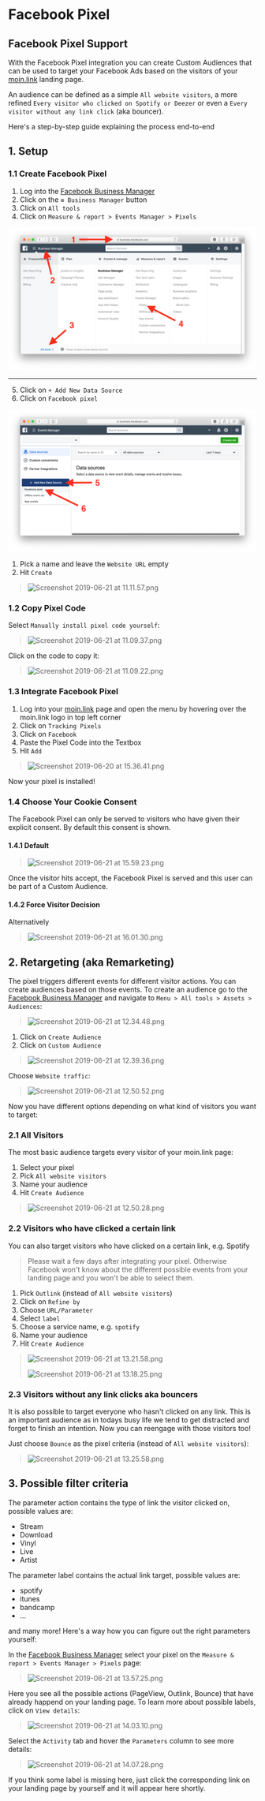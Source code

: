 # Facebook Pixel

## Facebook Pixel Support

With the Facebook Pixel integration you can create Custom Audiences that can be used to target your Facebook Ads based on the visitors of your [moin.link](https://moin.link) landing page.

An audience can be defined as a simple `All website visitors`, a more refined `Every visitor who clicked on Spotify or Deezer` or even a `Every visitor without any link click` \(aka bouncer\).

Here's a step-by-step guide explaining the process end-to-end

## 1. Setup

### 1.1 Create Facebook Pixel

1. Log into the [Facebook Business Manager](https://business.facebook.com)
2. Click on the `≡ Business Manager` button
3. Click on `All tools`
4. Click on  `Measure & report > Events Manager > Pixels`

![](.gitbook/assets/screenshot-2019-06-25-at-10.08.42%20%281%29.png)

---

5. Click on `+ Add New Data Source`
6. Click on `Facebook pixel`

![](.gitbook/assets/screenshot-2019-06-25-at-10.12.09%20%281%29.png)

1. Pick a name and leave the `Website URL` empty
2. Hit `Create`

> ![Screenshot 2019-06-21 at 11.11.57.png](:storage/9d15ddac-a0b1-4eea-8ef2-08376f997a4c/6fbcec6c.png%20=500x)

### 1.2 Copy Pixel Code

Select `Manually install pixel code yourself`:

> ![Screenshot 2019-06-21 at 11.09.37.png](:storage/9d15ddac-a0b1-4eea-8ef2-08376f997a4c/f5424f1d.png%20=400x)

Click on the code to copy it:

> ![Screenshot 2019-06-21 at 11.09.22.png](:storage/9d15ddac-a0b1-4eea-8ef2-08376f997a4c/a8731e48.png%20=500x)

### 1.3 Integrate Facebook Pixel

1. Log into your [moin.link](https://moin.link) page and open the menu by hovering over the moin.link logo in top left corner
2. Click on `Tracking Pixels`
3. Click on `Facebook`
4. Paste the Pixel Code into the Textbox
5. Hit `Add`

> ![Screenshot 2019-06-20 at 15.36.41.png](:storage/9d15ddac-a0b1-4eea-8ef2-08376f997a4c/89093796.png%20=400x)

Now your pixel is installed!

### 1.4 Choose Your Cookie Consent

The Facebook Pixel can only be served to visitors who have given their explicit consent. By default this consent is shown.

#### 1.4.1 Default

> ![Screenshot 2019-06-21 at 15.59.23.png](:storage/9d15ddac-a0b1-4eea-8ef2-08376f997a4c/43f0706d.png%20=400x)

Once the visitor hits accept, the Facebook Pixel is served and this user can be part of a Custom Audience.

#### 1.4.2 Force Visitor Decision

Alternatively

> ![Screenshot 2019-06-21 at 16.01.30.png](:storage/9d15ddac-a0b1-4eea-8ef2-08376f997a4c/8c52544e.png%20=400x)

## 2. Retargeting \(aka Remarketing\)

The pixel triggers different events for different visitor actions. You can create audiences based on those events. To create an audience go to the [Facebook Business Manager](https://business.facebook.com) and navigate to `Menu > All tools > Assets > Audiences`:

> ![Screenshot 2019-06-21 at 12.34.48.png](:storage/9d15ddac-a0b1-4eea-8ef2-08376f997a4c/4373007b.png%20=600x)

1. Click on `Create Audience`
2. Click on `Custom Audience`

> ![Screenshot 2019-06-21 at 12.39.36.png](:storage/9d15ddac-a0b1-4eea-8ef2-08376f997a4c/df264247.png%20=500x)

Choose `Website traffic`:

> ![Screenshot 2019-06-21 at 12.50.52.png](:storage/9d15ddac-a0b1-4eea-8ef2-08376f997a4c/a7d39764.png%20=400x)

Now you have different options depending on what kind of visitors you want to target:

### 2.1 All Visitors

The most basic audience targets every visitor of your moin.link page:

1. Select your pixel
2. Pick `All website visitors`
3. Name your audience
4. Hit `Create Audience`

> ![Screenshot 2019-06-21 at 12.50.28.png](:storage/9d15ddac-a0b1-4eea-8ef2-08376f997a4c/55bd62e1.png%20=600x)

### 2.2 Visitors who have clicked a certain link

You can also target visitors who have clicked on a certain link, e.g. Spotify

> Please wait a few days after integrating your pixel. Otherwise Facebook won't know about the different possible events from your landing page and you won't be able to select them.

1. Pick `Outlink` \(instead of `All website visitors`\)
2. Click on `Refine by`
3. Choose `URL/Parameter`
4. Select `label`
5. Choose a service name, e.g. `spotify`
6. Name your audience
7. Hit `Create Audience`

> ![Screenshot 2019-06-21 at 13.21.58.png](:storage/9d15ddac-a0b1-4eea-8ef2-08376f997a4c/7cb10f1d.png%20=300x)
>
> ![Screenshot 2019-06-21 at 13.18.25.png](:storage/9d15ddac-a0b1-4eea-8ef2-08376f997a4c/d0726724.png%20=600x)

### 2.3 Visitors without any link clicks aka bouncers

It is also possible to target everyone who hasn't clicked on any link. This is an important audience as in todays busy life we tend to get distracted and forget to finish an intention. Now you can reengage with those visitors too!

Just choose `Bounce` as the pixel criteria \(instead of `All website visitors`\):

> ![Screenshot 2019-06-21 at 13.25.58.png](:storage/9d15ddac-a0b1-4eea-8ef2-08376f997a4c/1cf4fd84.png%20=300x)

## 3. Possible filter criteria

The parameter action contains the type of link the visitor clicked on, possible values are:

* Stream
* Download
* Vinyl
* Live
* Artist

The parameter label contains the actual link target, possible values are:

* spotify
* itunes
* bandcamp
* ...

and many more! Here's a way how you can figure out the right parameters yourself:

In the [Facebook Business Manager](https://business.facebook.com) select your pixel on the `Measure & report > Events Manager > Pixels` page:

> ![Screenshot 2019-06-21 at 13.57.25.png](:storage/9d15ddac-a0b1-4eea-8ef2-08376f997a4c/da25ac74.png%20=700x)

Here you see all the possible actions \(PageView, Outlink, Bounce\) that have already happend on your landing page. To learn more about possible labels, click on `View details`:

> ![Screenshot 2019-06-21 at 14.03.10.png](:storage/9d15ddac-a0b1-4eea-8ef2-08376f997a4c/48bdb0b5.png%20=700x)

Select the `Activity` tab and hover the `Parameters` column to see more details:

> ![Screenshot 2019-06-21 at 14.07.28.png](:storage/9d15ddac-a0b1-4eea-8ef2-08376f997a4c/c0c1faf2.png%20=600x)

If you think some label is missing here, just click the corresponding link on your landing page by yourself and it will appear here shortly.

